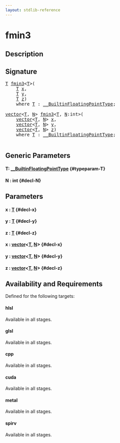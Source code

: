 ```yaml
---
layout: stdlib-reference
---
```


# fmin3

## Description





## Signature 

<pre>
<a href="/stdlib-reference/global-decls/fmin3#typeparam-T" class="code_type">T</a> <a href="/stdlib-reference/global-decls/fmin3">fmin3</a>&lt;<a href="/stdlib-reference/global-decls/fmin3#typeparam-T" class="code_type">T</a>&gt;(
    <a href="/stdlib-reference/global-decls/fmin3#typeparam-T" class="code_type">T</a> <a href="/stdlib-reference/global-decls/fmin3#decl-x" class="code_param">x</a>,
    <a href="/stdlib-reference/global-decls/fmin3#typeparam-T" class="code_type">T</a> <a href="/stdlib-reference/global-decls/fmin3#decl-y" class="code_param">y</a>,
    <a href="/stdlib-reference/global-decls/fmin3#typeparam-T" class="code_type">T</a> <a href="/stdlib-reference/global-decls/fmin3#decl-z" class="code_param">z</a>)
    <span class='code_keyword'>where</span> <a href="/stdlib-reference/global-decls/fmin3#typeparam-T" class="code_type">T</a> : <a href="/stdlib-reference/interfaces/BuiltinFloatingPointType/index" class="code_type">__BuiltinFloatingPointType</a>;

<a href="/stdlib-reference/types/vector/index" class="code_type">vector</a>&lt;<a href="/stdlib-reference/global-decls/fmin3#typeparam-T" class="code_type">T</a>, <a href="/stdlib-reference/global-decls/fmin3#decl-N" class="code_var">N</a>&gt; <a href="/stdlib-reference/global-decls/fmin3">fmin3</a>&lt;<a href="/stdlib-reference/global-decls/fmin3#typeparam-T" class="code_type">T</a>, <a href="/stdlib-reference/global-decls/fmin3#decl-N" class="code_var">N</a>:<span class="code_keyword">int</span>&gt;(
    <a href="/stdlib-reference/types/vector/index" class="code_type">vector</a>&lt;<a href="/stdlib-reference/global-decls/fmin3#typeparam-T" class="code_type">T</a>, <a href="/stdlib-reference/global-decls/fmin3#decl-N" class="code_var">N</a>&gt; <a href="/stdlib-reference/global-decls/fmin3#decl-x" class="code_param">x</a>,
    <a href="/stdlib-reference/types/vector/index" class="code_type">vector</a>&lt;<a href="/stdlib-reference/global-decls/fmin3#typeparam-T" class="code_type">T</a>, <a href="/stdlib-reference/global-decls/fmin3#decl-N" class="code_var">N</a>&gt; <a href="/stdlib-reference/global-decls/fmin3#decl-y" class="code_param">y</a>,
    <a href="/stdlib-reference/types/vector/index" class="code_type">vector</a>&lt;<a href="/stdlib-reference/global-decls/fmin3#typeparam-T" class="code_type">T</a>, <a href="/stdlib-reference/global-decls/fmin3#decl-N" class="code_var">N</a>&gt; <a href="/stdlib-reference/global-decls/fmin3#decl-z" class="code_param">z</a>)
    <span class='code_keyword'>where</span> <a href="/stdlib-reference/global-decls/fmin3#typeparam-T" class="code_type">T</a> : <a href="/stdlib-reference/interfaces/BuiltinFloatingPointType/index" class="code_type">__BuiltinFloatingPointType</a>;

</pre>

## Generic Parameters

#### T: [\_\_BuiltinFloatingPointType](/stdlib-reference/interfaces/BuiltinFloatingPointType/index) {#typeparam-T}
#### N  : int {#decl-N}

## Parameters

#### x  : [T](/stdlib-reference/global-decls/fmin3#typeparam-T) {#decl-x}
#### y  : [T](/stdlib-reference/global-decls/fmin3#typeparam-T) {#decl-y}
#### z  : [T](/stdlib-reference/global-decls/fmin3#typeparam-T) {#decl-z}
#### x  : [vector](/stdlib-reference/types/vector/index)\<[T](/stdlib-reference/types/vector/index#typeparam-T), [N](/stdlib-reference/types/vector/index#decl-N)\> {#decl-x}
#### y  : [vector](/stdlib-reference/types/vector/index)\<[T](/stdlib-reference/types/vector/index#typeparam-T), [N](/stdlib-reference/types/vector/index#decl-N)\> {#decl-y}
#### z  : [vector](/stdlib-reference/types/vector/index)\<[T](/stdlib-reference/types/vector/index#typeparam-T), [N](/stdlib-reference/types/vector/index#decl-N)\> {#decl-z}

## Availability and Requirements

Defined for the following targets:

#### hlsl
Available in all stages.

#### glsl
Available in all stages.

#### cpp
Available in all stages.

#### cuda
Available in all stages.

#### metal
Available in all stages.

#### spirv
Available in all stages.



